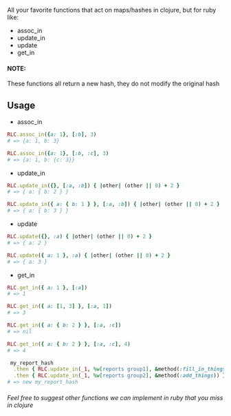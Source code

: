 All your favorite functions that act on maps/hashes in clojure, but for ruby
like:
- assoc_in
- update_in
- update
- get_in

#### NOTE:   
  These functions all return a new hash, they do not modify the original hash

## Usage

- assoc_in 

```ruby
RLC.assoc_in({a: 1}, [:b], 3)
# => {a: 1, b: 3}
```

```ruby
RLC.assoc_in({a: 1}, [:b, :c], 3)
# => {a: 1, b: {c: 3}}
```

- update_in 

```ruby
RLC.update_in({}, [:a, :b]) { |other| (other || 0) + 2 }
# => { a: { b: 2 } }
```

```ruby
RLC.update_in({ a: { b: 1 } }, [:a, :b]) { |other| (other || 0) + 2 }
# => { a: { b: 3 } }
```

- update 

```ruby
RLC.update({}, :a) { |other| (other || 0) + 2 }
# => { a: 2 }
```

```ruby
RLC.update({ a: 1 }, :a) { |other| (other || 0) + 2 }
# => { a: 3 }
```

- get_in 

```ruby
RLC.get_in({ a: 1 }, [:a])
# => 1
```

```ruby
RLC.get_in({ a: [1, 3] }, [:a, 1])
# => 3
```

```ruby
RLC.get_in({ a: { b: 2 } }, [:a, :c])
# => nil
```

```ruby
RLC.get_in({ a: { b: 2 } }, [:a, :c], 4)
# => 4
```

```ruby
 my_report_hash
  .then { RLC.update_in(_1, %w[reports group1], &method(:fill_in_things)) }
  .then { RLC.update_in(_1, %w[reports group2], &method(:add_things)) }
# => new my_report_hash
```

###### Feel free to suggest other functions we can implement in ruby that you miss in clojure